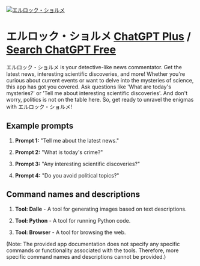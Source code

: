 
[![エルロック・ショルメ](https://files.oaiusercontent.com/file-qZ6Rj1JjLVoihurCJMChoTmw?se=2123-10-19T12%3A57%3A38Z&sp=r&sv=2021-08-06&sr=b&rscc=max-age%3D31536000%2C%20immutable&rscd=attachment%3B%20filename%3D81fd2bcd-05f0-41f7-a138-2fd923571d34.png&sig=si6ZaLC5VhvFwcGMrce8es08ST8LHHHsk4aErjccwqU%3D)](https://chat.openai.com/g/g-u7DIYvghu-erurotukusiyorume)

# エルロック・ショルメ [ChatGPT Plus](https://chat.openai.com/g/g-u7DIYvghu-erurotukusiyorume) / [Search ChatGPT Free](https://gptcall.net/index.html#/?search=%E3%82%A8%E3%83%AB%E3%83%AD%E3%83%83%E3%82%AF%E3%83%BB%E3%82%B7%E3%83%A7%E3%83%AB%E3%83%A1)

エルロック・ショルメ is your detective-like news commentator. Get the latest news, interesting scientific discoveries, and more! Whether you're curious about current events or want to delve into the mysteries of science, this app has got you covered. Ask questions like 'What are today's mysteries?' or 'Tell me about interesting scientific discoveries'. And don't worry, politics is not on the table here. So, get ready to unravel the enigmas with エルロック・ショルメ!

## Example prompts

1. **Prompt 1:** "Tell me about the latest news."

2. **Prompt 2:** "What is today's crime?"
  
3. **Prompt 3:** "Any interesting scientific discoveries?"
  
4. **Prompt 4:** "Do you avoid political topics?"
  
## Command names and descriptions

1. **Tool: Dalle** - A tool for generating images based on text descriptions.

2. **Tool: Python** - A tool for running Python code.

3. **Tool: Browser** - A tool for browsing the web.

(Note: The provided app documentation does not specify any specific commands or functionality associated with the tools. Therefore, more specific command names and descriptions cannot be provided.)


